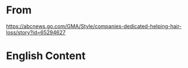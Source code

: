 # From

https://abcnews.go.com/GMA/Style/companies-dedicated-helping-hair-loss/story?id=65294627

# English Content